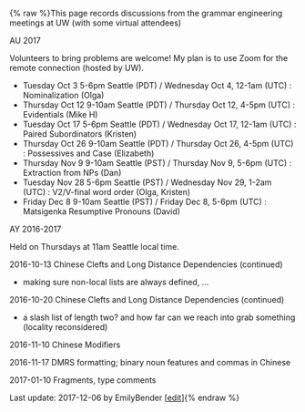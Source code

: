 {% raw %}This page records discussions from the grammar engineering meetings at
UW (with some virtual attendees)

AU 2017

Volunteers to bring problems are welcome! My plan is to use Zoom for the
remote connection (hosted by UW).

- Tuesday Oct 3 5-6pm Seattle (PDT) / Wednesday Oct 4, 12-1am (UTC) :
Nominalization (Olga)
- Thursday Oct 12 9-10am Seattle (PDT) / Thursday Oct 12, 4-5pm (UTC)
: Evidentials (Mike H)
- Tuesday Oct 17 5-6pm Seattle (PDT) / Wednesday Oct 17, 12-1am (UTC)
: Paired Subordinators (Kristen)
- Thursday Oct 26 9-10am Seattle (PDT) / Thursday Oct 26, 4-5pm (UTC)
: Possessives and Case (Elizabeth)
- Thursday Nov 9 9-10am Seattle (PST) / Thursday Nov 9, 5-6pm (UTC) :
Extraction from NPs (Dan)
- Tuesday Nov 28 5-6pm Seattle (PST) / Wednesday Nov 29, 1-2am (UTC) :
V2/V-final word order (Olga, Kristen)
- Friday Dec 8 9-10am Seattle (PST) / Friday Dec 8, 5-6pm (UTC) :
Matsigenka Resumptive Pronouns (David)

AY 2016-2017

Held on Thursdays at 11am Seattle local time.

2016-10-13 Chinese Clefts and Long Distance
Dependencies (continued)

- making sure non-local lists are always defined, ...

2016-10-20 Chinese Clefts and Long Distance
Dependencies (continued)

- a slash list of length two? and how far can we reach into grab
something (locality reconsidered)

2016-11-10 Chinese Modifiers

2016-11-17 DMRS formatting; binary noun features and
commas in Chinese

2017-01-10 Fragments, type comments

Last update: 2017-12-06 by EmilyBender [[edit](https://github.com/delph-in/docs/wiki/LinguisticsAnalysisDesignUW/_edit)]{% endraw %}